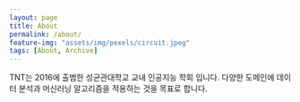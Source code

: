 ```yaml
---
layout: page
title: About
permalink: /about/
feature-img: "assets/img/pexels/circuit.jpeg" 
tags: [About, Archive]
---
```


TNT는 2016에 출범한 성균관대학교 교내 인공지능 학회 입니다. 다양한 도메인에 데이터 분석과 머신러닝 알고리즘을 적용하는 것을 목표로 합니다. 
